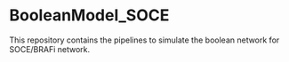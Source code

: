 # BooleanModel_SOCE
This repository contains the pipelines to simulate the boolean network for SOCE/BRAFi network. 
